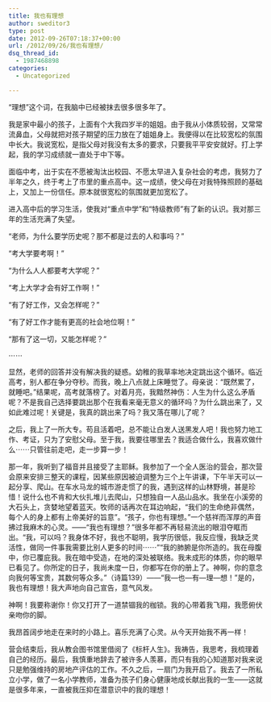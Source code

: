 ```yaml
---
title: 我也有理想
author: sweditor3
type: post
date: 2012-09-26T07:18:37+00:00
url: /2012/09/26/我也有理想/
dsq_thread_id:
  - 1987468898
categories:
  - Uncategorized

---
```

“理想”这个词，在我脑中已经被抹去很多很多年了。
  
我是家中最小的孩子，上面有个大我四岁半的姐姐。由于我从小体质较弱，又常常流鼻血，父母就把对孩子期望的压力放在了姐姐身上。我便得以在比较宽松的氛围中长大。我说宽松，是指父母对我没有太多的要求，只要我平平安安就好。打上学起，我的学习成绩就一直处于中下等。
  
面临中考，出于实在不愿被淘汰出校园、不愿太早进入复杂社会的考虑，我努力了半年之久，终于考上了市里的重点高中。这一成绩，使父母在对我特殊照顾的基础上，又加上一份信任。原本就很宽松的氛围就更加宽松了。
  
进入高中后的学习生活，使我对“重点中学”和“特级教师”有了新的认识。我对那三年的生活充满了失望。
  
“老师，为什么要学历史呢？那不都是过去的人和事吗？”
  
“考大学要考啊！”
  
“为什么人人都要考大学呢？”
  
“考上大学才会有好工作啊！”
  
“有了好工作，又会怎样呢？”
  
“有了好工作才能有更高的社会地位啊！”
  
“那有了这一切，又能怎样呢？”
  
⋯⋯
  
显然，老师的回答并没有解决我的疑惑。幼稚的我草率地决定跳出这个循环。临近高考，别人都在争分夺秒。而我，晚上八点就上床睡觉了。母亲说：“既然累了，就睡吧。”结果呢，高考就落榜了。对着月亮，我黯然神伤：人生为什么这么矛盾呢？不是我自己选择要跳出那个在我看来毫无意义的循环吗？为什么跳出来了，又如此难过呢！关键是，我真的跳出来了吗？我又落在哪儿了呢？
  
之后，我上了一所大专。苟且活着吧，总不能让白发人送黑发人吧！我也努力地工作、考证，只为了安慰父母。至于我，我要往哪里去？我适合做什么，我喜欢做什么⋯⋯只管往前走吧，走一步算一步！
  
那一年，我听到了福音并且接受了主耶稣。我参加了一个全人医治的营会，那次营会原来安排三整天的课程，因某些原因被迫调整为三个上午讲课，下午半天可以一起分享、爬山。在车水马龙的城市游走惯了的我，遇到这样的山林野境，甚是珍惜！说什么也不肯和大伙扎堆儿去爬山，只想独自一人品山品水。我坐在小溪旁的大石头上，贪婪地望着蓝天。牧师的话再次在耳边响起，“我们的生命绝非偶然，每个人的身上都有上帝美好的旨意”。“孩子，你也有理想。”一个慈祥而浑厚的声音拂过我麻木的心灵。——“我也有理想？”很多年都不再轻易流出的眼泪夺眶而出。“我，可以吗？我身体不好，我也不聪明，我学历很低，我反应慢，我缺乏灵活性，做同一件事我需要比别人更多的时间⋯⋯”“我的肺腑是你所造的。我在母腹中，你已覆庇我。我在暗中受造，在地的深处被联络。我未成形的体质，你的眼早已看见了。你所定的日子，我尚未度一日，你都写在你的册上了。神啊，你的意念向我何等宝贵，其数何等众多。”（诗篇139）——“我—也—有—理—想！”是的，我也有理想！我大声地向自己宣告，意气风发。
  
神啊！我要称谢你！你又打开了一道禁锢我的枷锁。我的心带着我飞翔，我愿俯伏亲吻你的脚。
  
我昂首阔步地走在来时的小路上。喜乐充满了心灵。从今天开始我不再一样！
  
营会结束后，我从教会图书馆里借阅了《标杆人生》。我祷告，我思考，我梳理着自己的经历。最后，我慎重地辞去了被许多人羡慕，而只有我的心知道那对我来说只是勉强维持的房地产评估的工作。不久之后，一扇门为我开启了。我去了一所私立小学，做了一名小学教师，准备为孩子们身心健康地成长献出我的一生——这就是很多年来，一直被我压抑在潜意识中的我的理想！